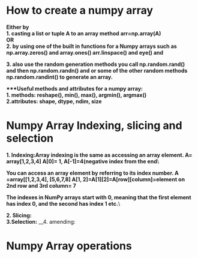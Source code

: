 # How to create a numpy array 
__Either by__\
__1. casting a list or tuple A to an array method arr=np.array(A)__\
__OR__\
__2. by using  one of the built in functions for a Numpy arrays such as np.array.zeros() and array.ones() arr.linspace() and eye() and__

__3. also use the random generation methods you call np.random.rand() and then np.random.randn() and or some of the other random methods  np.random.randint() to generate an array.__

__\***Useful methods and attributes for a numpy array:__\
__1. methods: reshape(), min(), max(), argmin(), argmax()__\
__2.attributes: shape, dtype, ndim, size__


# Numpy Array Indexing, slicing and selection
__1. Indexing:Array indexing is the same as accessing an array element.  A= array[1,2,3,4] A[0]= 1, A[-1]=4(negative index from the end__\ 

__You can access an array element by referring to its index number.   A =array[[1,2,3,4], [5,6,7,8]  A[1, 2]=A[1][2]=A[row][column]=element on 2nd row and 3rd column= 7__

__The indexes in NumPy arrays start with 0, meaning that the first element has index 0, and the second has index 1 etc.__\

__2. Slicing:__\
__3.Selection:__
__4. amending:

# Numpy Array operations
